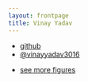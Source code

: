 ```yaml
---
layout: frontpage
title: Vinay Yadav
---
```


<div class="navbar">
  <div class="navbar-inner">
      <ul class="nav">
          <!--li><a href="{{ BASE_PATH }}/assets/broman.pdf">cv</a></li-->
          <li><a href="https://github.com/vinayyadav3016">github</a></li>
          <li><a href="https://twitter.com/vinayyadav3016">@vinayyadav3016</a></li>
      </ul>
  </div>
</div>

<div class="navbar">
  <div class="navbar-inner">
      <ul class="nav">
          <li><a href="morefigs.html">see more figures</a></li>
      </ul>
  </div>
</div>

